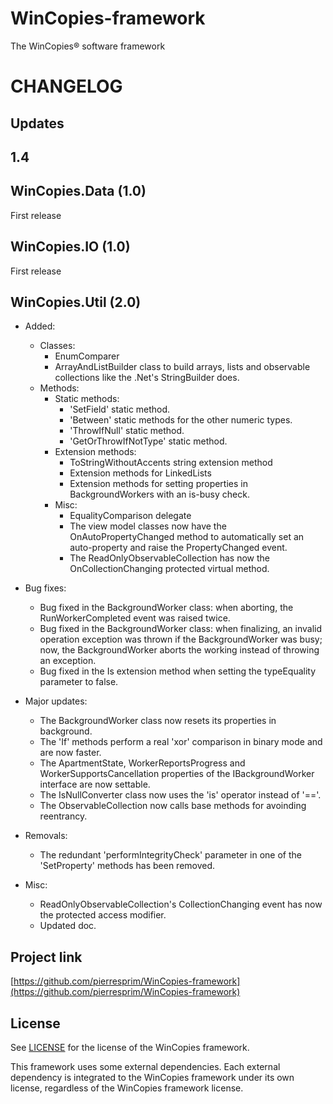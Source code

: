 WinCopies-framework
===================

The WinCopies® software framework

CHANGELOG
=========

Updates
-------

1.4
---

WinCopies.Data (1.0)
------------------

First release

WinCopies.IO (1.0)
------------------

First release

WinCopies.Util (2.0)
--------------------

- Added:
	- Classes:
		- EnumComparer
		- ArrayAndListBuilder class to build arrays, lists and observable collections like the .Net's StringBuilder does.
	- Methods:
		- Static methods:
			- 'SetField' static method.
			- 'Between' static methods for the other numeric types.
			- 'ThrowIfNull' static method.
			- 'GetOrThrowIfNotType' static method.
		- Extension methods:
			- ToStringWithoutAccents string extension method
			- Extension methods for LinkedLists
			- Extension methods for setting properties in BackgroundWorkers with an is-busy check.
		- Misc:
			- EqualityComparison delegate
			- The view model classes now have the OnAutoPropertyChanged method to automatically set an auto-property and raise the PropertyChanged event.
			- The ReadOnlyObservableCollection has now the OnCollectionChanging protected virtual method.

- Bug fixes:
	- Bug fixed in the BackgroundWorker class: when aborting, the RunWorkerCompleted event was raised twice.
	- Bug fixed in the BackgroundWorker class: when finalizing, an invalid operation exception was thrown if the BackgroundWorker was busy; now, the BackgroundWorker aborts the working instead of throwing an exception.
	- Bug fixed in the Is extension method when setting the typeEquality parameter to false.

- Major updates:
	- The BackgroundWorker class now resets its properties in background.
	- The 'If' methods perform a real 'xor' comparison in binary mode and are now faster.
	- The ApartmentState, WorkerReportsProgress and WorkerSupportsCancellation properties of the IBackgroundWorker interface are now settable.
	- The IsNullConverter class now uses the 'is' operator instead of '=='.
	- The ObservableCollection now calls base methods for avoinding reentrancy.

- Removals:
	- The redundant 'performIntegrityCheck' parameter in one of the 'SetProperty' methods has been removed.

- Misc:
	- ReadOnlyObservableCollection's CollectionChanging event has now the protected access modifier.
	- Updated doc.

Project link
------------

[https://github.com/pierresprim/WinCopies-framework](https://github.com/pierresprim/WinCopies-framework)

License
-------

See [LICENSE](https://github.com/pierresprim/WinCopies-framework/blob/master/LICENSE) for the license of the WinCopies framework.

This framework uses some external dependencies. Each external dependency is integrated to the WinCopies framework under its own license, regardless of the WinCopies framework license.
